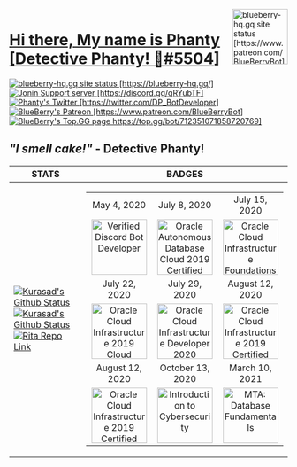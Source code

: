 <p>
    <!-- My PFP -->
    <img/>
        <a href="https://www.patreon.com/BlueBerryBot">
        <img src="https://i.imgur.com/aXSZ40P.png" alt="blueberry-hq.gq site status [https://www.patreon.com/BlueBerryBot]" align="right" width="100" height="100" />
    <!-- My Name -->
    <h1>Hi there, My name is Phanty 
        <!-- My Discord Tag -->
        [<a href="https://blueberry-hq.gq/">Detective Phanty! 🍧#5504</a>]
    </h1>    
    <!-- My Site -->
    <a href="https://app.netlify.com/sites/blueberry-hq/deploys">
        <img src="https://api.netlify.com/api/v1/badges/f378c5f3-9bd7-43b8-b83d-ddc3ffb0d809/deploy-status" alt="blueberry-hq.gq site status [https://blueberry-hq.gq/]" />
    </a>
    <!-- My Server -->
    <a href="https://discord.gg/qRYubTF">
        <img src="https://discordapp.com/api/guilds/666312150775758853/widget.png" alt="Jonin Support server [https://discord.gg/qRYubTF]" />
    </a>
    <!-- My Twitter -->
    <a href="https://twitter.com/DP_BotDeveloper">
        <img src="https://img.shields.io/twitter/follow/DP_BotDeveloper?style=flat-square" alt="Phanty's Twitter [https://twitter.com/DP_BotDeveloper]" />
    </a>
    <!-- My Patreon -->
    <a href="https://www.patreon.com/BlueBerryBot">
        <img src="https://img.shields.io/badge/Donate-Patreon-%23F96854" alt="BlueBerry's Patreon [https://www.patreon.com/BlueBerryBot]" />
    </a>
    <!-- My Bot Page -->
    <a href="https://top.gg/bot/712351071858720769">
        <img src="https://top.gg/api/widget/owner/712351071858720769.svg" alt="BlueBerry's Top.GG page https://top.gg/bot/712351071858720769]" />
    </a>
    <!-- My Quote -->
    <h2><b><i> "I smell cake!" </i> - Detective Phanty! </b></h2>
</p>

<!-- My Stats / Badges -->

| STATS | BADGES |
|-------|--------|
| <a href="https://github.com/PhantomDBD/BlueBerry-Code"><img src="https://github-readme-stats.vercel.app/api?username=DPulavarthy&count_private=true&show_icons=true&title_color=FFFFFF&icon_color=E18499&text_color=9f9f9f&bg_color=0D1117" alt="Kurasad's Github Status" /></a><a href="https://github.com/PhantomDBD/BlueBerry-Code"><img src="https://github-readme-stats.vercel.app/api/top-langs/?username=DPulavarthy&count_private=true&show_icons=true&title_color=FFFFFF&icon_color=E18499&text_color=9f9f9f&bg_color=0D1117" alt="Kurasad's Github Status" /></a><a href="https://github.com/PhantomDBD/BlueBerry-Code"><img src="https://github-readme-stats.vercel.app/api/pin?username=PhantomDBD&repo=BlueBerry-Code&title_color=fff&icon_color=f9f9f9&text_color=9f9f9f&bg_color=0D1117" alt="Rita Repo Link" /></a> | <table><tr><td align='center'>May 4, 2020</td><td align='center'>July 8, 2020</td><td align='center'>July 15, 2020</td></tr><tr><td align='center'><img src="https://hacking-with-ht.ml/kuragq/badges/vbd.png" title="Verified Discord Bot Developer" width="100px"/></td><td align='center'><img src="https://hacking-with-ht.ml/kuragq/badges/ocs.png" title="Oracle Autonomous Database Cloud 2019 Certified Specialist" width="100px"/></td><td align='center'><img src="https://hacking-with-ht.ml/kuragq/badges/fca.png" title="Oracle Cloud Infrastructure Foundations 2020 Certified Associate" width="100px"/></tr><tr><td align='center'>July 22, 2020</td><td align='center'>July 29, 2020</td><td align='center'>August 12, 2020</td></tr><tr><td align='center'><img src="https://hacking-with-ht.ml/kuragq/badges/coca.png" title="Oracle Cloud Infrastructure 2019 Cloud Operations Certified Associate" width="100px"/></td><td align='center'><img src="https://hacking-with-ht.ml/kuragq/badges/dca.png" title="Oracle Cloud Infrastructure Developer 2020 Certified Associate" width="100px"/></td><td align='center'><img src="https://hacking-with-ht.ml/kuragq/badges/caa.png" title="Oracle Cloud Infrastructure 2019 Certified Architect Associate" width="100px"/></td></tr><tr><td align='center'>August 12, 2020</td><td align='center'>October 13, 2020</td><td align='center'>March 10, 2021</td></tr><tr><td align='center'><img src="https://hacking-with-ht.ml/kuragq/badges/cap.png" title="Oracle Cloud Infrastructure 2019 Certified Architect Professional" width="100px"/></td><td align='center'><img src="https://hacking-with-ht.ml/kuragq/badges/itc.png" title="Introduction to Cybersecurity" width="100px"/></td><td align='center'><img src="https://hacking-with-ht.ml/kuragq/badges/mdf.png" title="MTA: Database Fundamentals" width="100px"/></td></tr></table>

